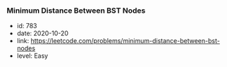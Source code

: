 ### Minimum Distance Between BST Nodes

* id: 783
* date: 2020-10-20
* link: https://leetcode.com/problems/minimum-distance-between-bst-nodes
* level: Easy
